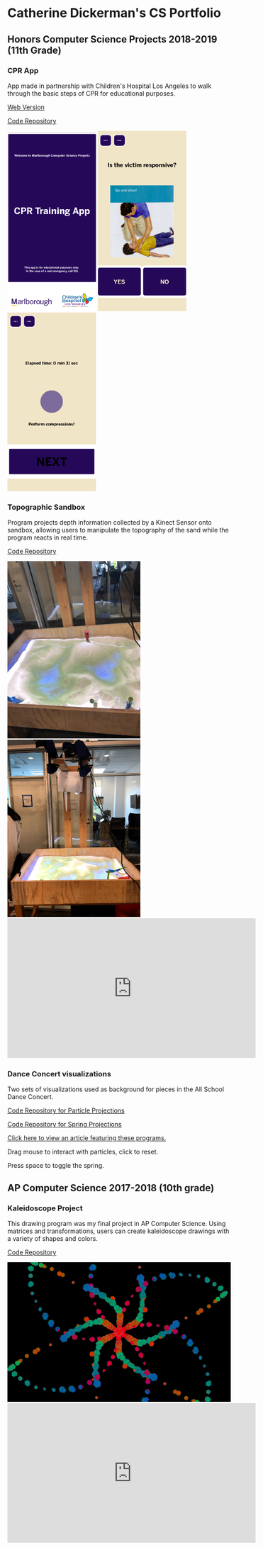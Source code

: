 <script type="text/javascript" src="processing.js"></script>

# Catherine Dickerman's CS Portfolio


## Honors Computer Science Projects 2018-2019 (11th Grade)

### CPR App
App made in partnership with Children's Hospital Los Angeles to walk through the basic steps of CPR for educational purposes.

<a href="https://kyrakraft.github.io/cprtrainingapp/" target="_blank">Web Version</a>

<a href="https://github.com/kyrakraft/cprtrainingapp" target="_blank">Code Repository</a>

<img src="pics/cpr1.png" width="200">
<img src="pics/cpr3.png" width="200">
<img src="pics/cpr4.png" width="200">

### Topographic Sandbox
Program projects depth information collected by a Kinect Sensor onto sandbox, allowing users to manipulate the topography of the sand while the program reacts in real time.

<a href="https://github.com/cdickerman/portfolio/tree/master/Sandbox" target="_blank">Code Repository</a>

<img src="pics/IMG_6428.jpg" width ="300">
<img src="pics/IMG_6431.jpg" width ="300">


<iframe width="560" height="315" src="https://www.youtube.com/embed/68YPFD68sAU" frameborder="0" allow="accelerometer; autoplay; encrypted-media; gyroscope; picture-in-picture" allowfullscreen></iframe>


### Dance Concert visualizations
Two sets of visualizations used as background for pieces in the All School Dance Concert.

<a href="https://github.com/cdickerman/portfolio/tree/master/danceprojection_web" target="_blank">Code Repository for Particle Projections</a>

<a href="https://github.com/cdickerman/portfolio/tree/master/SpringAnimation" target="_blank">Code Repository for Spring Projections</a>

<a href="http://stem.marlborough.org/blog/dance-projections/" target="_blank">Click here to view an article featuring these programs.</a>

<script src="processing.min.js"></script>
<canvas data-processing-sources="danceprojection_web/danceprojection_web.pde danceprojection_web/Particle.pde"></canvas>

Drag mouse to interact with particles, click to reset.

<script src="processing.min.js"></script>
<canvas data-processing-sources="SpringAnimation/Ball.pde SpringAnimation/Spring.pde SpringAnimation/SpringAnimation.pde"></canvas>

Press space to toggle the spring.

## AP Computer Science 2017-2018 (10th grade)

### Kaleidoscope Project

This drawing program was my final project in AP Computer Science. Using matrices and transformations, users can create kaleidoscope drawings with a variety of shapes and colors.

<a href="https://github.com/cdickerman/portfolio/tree/master/Project" target="_blank">Code Repository</a>

<img src="pics/screen-0447.png">


<iframe width="560" height="315" src="https://www.youtube.com/embed/WBvAJnky35o" frameborder="0" allow="accelerometer; autoplay; encrypted-media; gyroscope; picture-in-picture" allowfullscreen></iframe>


<!--
<script src="processing.min.js"></script>
<canvas data-processing-sources="Project/Project.pde Project/Polygon.pde Project/Ball.pde Project/Drawable.pde" style="display:block; margin-left:auto; margin-right:auto;"></canvas>
-->
